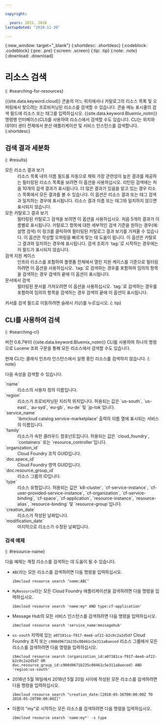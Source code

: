 ```yaml
---

copyright:

  years: 2015, 2018
lastupdated: "2018-11-30"

---
```


{:new_window: target="_blank"}
{:shortdesc: .shortdesc}
{:codeblock: .codeblock}
{:pre: .pre}
{:screen: .screen}
{:tip: .tip}
{:note: .note}
{:download: .download}


# 리소스 검색
{: #searching-for-resources}

{{site.data.keyword.cloud}} 콘솔의 어느 위치에서나 카탈로그의 리소스 목록 및 오퍼링에서 찾으려는 프로비저닝된 리소스를 검색할 수 있습니다. 콘솔 메뉴 표시줄의 검색 필드에 리소스 또는 태그를 입력하십시오. {{site.data.keyword.Bluemix_notm}} 명령행 인터페이스(CLI)를 사용하여 리소스에서 검색할 수도 있습니다. CLI는 위치와 데이터 센터 전체에서 분산 애플리케이션 및 서비스 인스턴스를 검색합니다. {:shortdesc}

## 검색 결과 세분화
{: #results}

<dl>
<dt>모든 리소스 결과 보기</dt>
<dd>리소스 목록 내의 이름 필드를 자동으로 채워 가장 관련성이 높은 결과를 제공하는 필터링된 리소스 목록을 보려면 이 옵션을 사용하십시오. 리턴된 검색에는 처음 10개의 검색 결과가 표시됩니다. 더 많은 결과가 있음을 알고 있는 경우 리소스 목록에서 모든 결과를 볼 수 있습니다. 이 옵션은 리소스 결과 또는 태그 검색과 일치하는 경우에 표시됩니다. 리소스 결과 이름 또는 태그와 일치하지 않으면 표시되지 않습니다.</dd>
<dt>모든 카탈로그 결과 보기</dt>
<dd>필터링된 카탈로그 검색을 보려면 이 옵션을 사용하십시오. 처음 5개의 결과가 이름별로 표시됩니다. 카탈로그 항목에 대한 세부적인 검색 기준을 원하는 경우(예: 설명 검색) 이 링크를 클릭하여 필터링된 카탈로그 결과 보기를 가져올 수 있습니다. 이 옵션은 작성할 오퍼링을 빠르게 찾는 데 도움이 됩니다. 이 옵션은 카탈로그 결과와 일치하는 경우에 표시됩니다. 검색 조회가 `tag:`로 시작하는 경우에는 이 필드가 표시되지 않습니다.</dd>
<dt>검색 지원 케이스</dt>
<dd>인프라 리소스를 포함하여 플랫폼 전체에서 열린 지원 케이스를 기준으로 필터링하려면 이 옵션을 사용하십시오.
`tag:`로 검색하는 경우를 포함하여 임의의 항목을 검색하는 경우 검색의 끝에 이 옵션이 표시됩니다.</dd>
<dt>문서에서 검색</dt>
<dd>필터링된 문서를 가져오려면 이 옵션을 사용하십시오. `tag:`로 검색하는 경우를 포함하여 임의의 항목을 검색하는 경우 검색의 끝에 이 옵션이 표시됩니다.</dd>
</dl>

커서를 검색 필드로 이동하려면 슬래시 키(/)를 누르십시오.
{: tip}


## CLI를 사용하여 검색
{: #searching-cl}

버전 0.6.7부터 {{site.data.keyword.Bluemix_notm}} CLI를 사용하여 하나의 명령으로 Lucene 조회 구문을 통해 모든 리소스에서 검색할 수도 있습니다. 

  현재 CLI는 클래식 인프라 인스턴스에서 실행 중인 리소스를 검색하지 않습니다.
  {: note}

다음 속성을 검색할 수 있습니다. 

<dl>
<dt>`name`</dt>
<dd> 리소스의 사용자 정의 이름입니다.</dd>
<dt>`region`</dt>
<dd>리소스가 프로비저닝된 지리적 위치입니다. 허용되는 값은 `us-south`, `us-east`, `au-syd`, `eu-gb`, `eu-de` 및 `jp-tok`입니다.</dd>
<dt>`service_name`</dt>
<dd>'ibmcloud catalog service-marketplace' 출력의 이름 열에 표시되는 서비스의 이름입니다.</dd>
<dt>`family`</dt>
<dd>리소스가 속한 클라우드 컴포넌트입니다. 허용되는 값은 `cloud_foundry`, `containers` 또는 `resource_controller`입니다.</dd>
<dt>`organization_id`</dt>
<dd>Cloud Foundry 조직 GUID입니다.</dd>
<dt>`doc.space_id`</dt>
<dd>Cloud Foundry 영역 GUID입니다.</dd>
<dt>`doc.resource_group_id`</dt>
<dd>리소스 그룹의 ID입니다.</dd>
<dt>`type`</dt>
<dd>리소스 유형입니다. 허용되는 값은 `k8-cluster`, `cf-service-instance`, `cf-user-provided-service-instance`, `cf-organization`, `cf-service-binding`, `cf-space`, `cf-application`, `resource-instance`, `resource-alias`, `resource-binding` 및 `resource-group`입니다.</dd>
<dt>`creation_date`</dt>
<dd>리소스가 작성된 날짜입니다.</dd>
<dt>`modification_date`</dt>
<dd> 마지막으로 리소스가 수정된 날짜입니다.</dd>
</dl>

### 검색 예제
{: #resource-name}

다음 예제는 계정 리소스를 검색하는 데 도움이 될 수 있습니다.

* `ABC`라는 모든 리소스를 검색하려면 다음 명령을 입력하십시오.

    `ibmcloud resource search ‘name:ABC’`

* `MyResource`라는 모든 Cloud Foundry 애플리케이션을 검색하려면 다음 명령을 입력하십시오.

    `ibmcloud resource search 'name:my* AND type:cf-application'
`

* Message Hub의 모든 서비스 인스턴스를 검색하려면 다음 명령을 입력하십시오.

    `ibmcloud resource search 'service_name:messagehub'`

* `us-south` 지역에 있는 `a07181ca-f917-4ee6-af22-b2c0c2a2d5d7` Cloud Foundry 조직 또는 `c900d9671b235c00461c5e311a8aeced` 리소스 그룹에서 모든 리소스를 검색하려면 다음 명령을 입력하십시오.

    `ibmcloud resource search (organization_id:a07181ca-f917-4ee6-af22-b2c0c2a2d5d7 OR doc.resource_group_id:c900d9671b235c00461c5e311a8aeced) AND 'region:us-south'`

* 2018년 5월 16일에서 2018년 5월 20일 사이에 작성된 모든 리소스를 검색하려면 다음 명령을 입력하십시오.

    `ibmcloud resource search "creation_date:[2018-05-16T00:00:00Z TO 2018-05-20T00:00:00Z]"`
    
* 이름이 "my"로 시작하는 모든 리소스를 검색하려면 다음 명령을 입력하십시오.

    `ibmcloud resource search 'name:my*' -s type`



